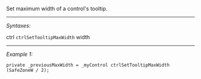 Set maximum width of a control's tooltip.


---
*Syntaxes:*

ctrl `ctrlSetTooltipMaxWidth` width

---
*Example 1:*

```sqf
private _previousMaxWidth = _myControl ctrlSetTooltipMaxWidth (SafeZoneW / 2);
```